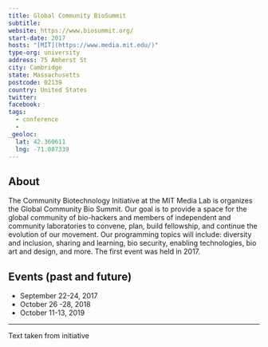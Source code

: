```yaml
---
title: Global Community BioSummit
subtitle:
website: https://www.biosummit.org/
start-date: 2017
hosts: "[MIT](https://www.media.mit.edu/)"
type-org: university
address: 75 Amherst St
city: Cambridge
state: Massachusetts
postcode: 02139
country: United States
twitter:
facebook:
tags:
  - conference
  -
_geoloc:
  lat: 42.360611
  lng: -71.087339
---
```


## About
The Community Biotechnology Initiative at the MIT Media Lab is organizes the Global Community Bio Summit. Our goal is to provide a space for the global community of bio-hackers and members of independent and community laboratories to convene, plan, build fellowship, and continue the evolution of our movement. Our programming topics will include: diversity and inclusion, sharing and learning, bio security, enabling technologies, bio art and design, and more. The first event was held in 2017. 

## Events (past and future)
+ September 22-24, 2017 
+ October 26 -28, 2018 
+ October 11-13, 2019

---
Text taken from initiative
